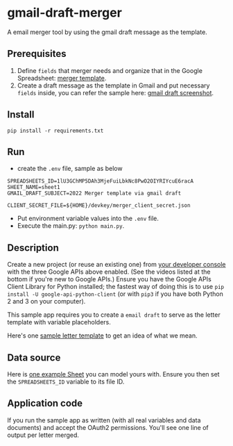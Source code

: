 # gmail-draft-merger

A email merger tool by using the gmail draft message as the template.



## Prerequisites 

1. Define `fields` that merger needs and organize that in the Google Spreadsheet: [merger template](https://docs.google.com/spreadsheets/d/1lU3GChMP5DAh3MjeFuiLbkNc8PwO2OIYRIYcuE6racA/edit#gid=0).
2. Create a draft message as the template in Gmail and put necessary `fields` inside, you can refer the sample here: [gmail draft screenshot](gmail-draft.png).


## Install

```shell
pip install -r requirements.txt
```


## Run
- create the `.env` file, sample as below
```
SPREADSHEETS_ID=1lU3GChMP5DAh3MjeFuiLbkNc8PwO2OIYRIYcuE6racA
SHEET_NAME=sheet1
GMAIL_DRAFT_SUBJECT=2022 Merger template via gmail draft

CLIENT_SECRET_FILE=${HOME}/devkey/merger_client_secret.json
``` 
- Put environment variable values into the `.env` file.
- Execute the main.py: `python main.py`.



## Description

Create a new project (or reuse an existing one) from [your developer console](https://console.developers.google.com)
with the three Google APIs above enabled. (See the videos listed at the bottom if you're new to Google APIs.) Ensure you
have the Google APIs Client Library for Python installed; the fastest way of doing this is to
use `pip install -U google-api-python-client` (or with `pip3` if you have both Python 2 and 3 on your computer).

This sample app requires you to create a `email draft` to serve as the letter template
with variable placeholders. 

Here's one [sample letter template](https://docs.google.com/document/d/1NHszIebuBSvgePFNH9m7BlMu3B2GUS4dQ4njwXwe6vw/edit) to
get an idea of what we mean.


## Data source

Here is [one example Sheet](https://docs.google.com/spreadsheets/d/1lU3GChMP5DAh3MjeFuiLbkNc8PwO2OIYRIYcuE6racA/edit#gid=0) you can model
yours with. Ensure you then set the `SPREADSHEETS_ID` variable to its file ID.

## Application code

If you run the sample app as written (with all real variables and data documents) and accept the OAuth2 permissions.
You'll see one line of output per letter merged.
